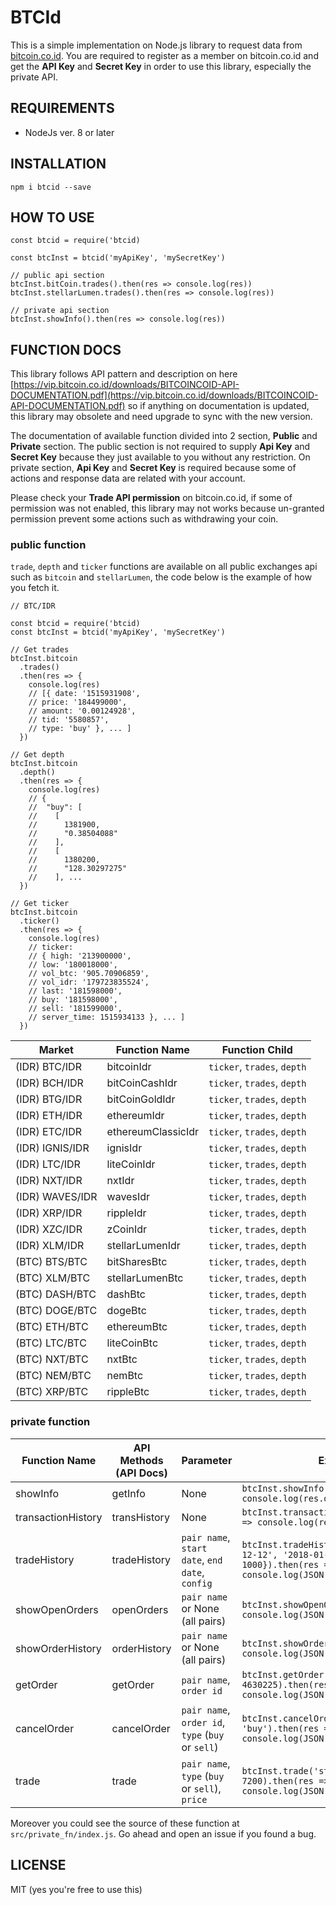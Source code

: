 # BTCId

This is a simple implementation on Node.js library to request data from [bitcoin.co.id](http://bitcoin.co.id). You are required to register as a member on bitcoin.co.id and get the **API Key** and **Secret Key** in order to use this library, especially the private API.

## REQUIREMENTS

* NodeJs ver. 8 or later

## INSTALLATION

    npm i btcid --save

## HOW TO USE

    const btcid = require('btcid)

    const btcInst = btcid('myApiKey', 'mySecretKey')

    // public api section
    btcInst.bitCoin.trades().then(res => console.log(res))
    btcInst.stellarLumen.trades().then(res => console.log(res))

    // private api section
    btcInst.showInfo().then(res => console.log(res))

## FUNCTION DOCS

This library follows API pattern and description on here [https://vip.bitcoin.co.id/downloads/BITCOINCOID-API-DOCUMENTATION.pdf](https://vip.bitcoin.co.id/downloads/BITCOINCOID-API-DOCUMENTATION.pdf) so if anything on documentation is updated, this library may obsolete and need upgrade to sync with the new version.

The documentation of available function divided into 2 section, **Public** and **Private** section. The public section is not required to supply **Api Key** and **Secret Key** because they just available to you without any restriction. On private section, **Api Key** and **Secret Key** is required because some of actions and response data are related with your account.

Please check your **Trade API permission** on bitcoin.co.id, if some of permission was not enabled, this library may not works because un-granted permission prevent some actions such as withdrawing your coin.

### public function

`trade`, `depth` and `ticker` functions are available on all public exchanges api such as `bitcoin` and `stellarLumen`, the code below is the example of how you fetch it.

    // BTC/IDR

    const btcid = require('btcid)
    const btcInst = btcid('myApiKey', 'mySecretKey')

    // Get trades
    btcInst.bitcoin
      .trades()
      .then(res => {
        console.log(res)
        // [{ date: '1515931908',
        // price: '184499000',
        // amount: '0.00124928',
        // tid: '5580857',
        // type: 'buy' }, ... ]
      })

    // Get depth
    btcInst.bitcoin
      .depth()
      .then(res => {
        console.log(res)
        // {
        //  "buy": [
        //    [
        //      1381900,
        //      "0.38504088"
        //    ],
        //    [
        //      1380200,
        //      "128.30297275"
        //    ], ...
      })

    // Get ticker
    btcInst.bitcoin
      .ticker()
      .then(res => {
        console.log(res)
        // ticker:
        // { high: '213900000',
        // low: '180018000',
        // vol_btc: '905.70906859',
        // vol_idr: '179723835524',
        // last: '181598000',
        // buy: '181598000',
        // sell: '181599000',
        // server_time: 1515934133 }, ... ]
      })

| Market          | Function Name      | Function Child              |
| --------------- | ------------------ | --------------------------- |
| (IDR) BTC/IDR   | bitcoinIdr         | `ticker`, `trades`, `depth` |
| (IDR) BCH/IDR   | bitCoinCashIdr     | `ticker`, `trades`, `depth` |
| (IDR) BTG/IDR   | bitCoinGoldIdr     | `ticker`, `trades`, `depth` |
| (IDR) ETH/IDR   | ethereumIdr        | `ticker`, `trades`, `depth` |
| (IDR) ETC/IDR   | ethereumClassicIdr | `ticker`, `trades`, `depth` |
| (IDR) IGNIS/IDR | ignisIdr           | `ticker`, `trades`, `depth` |
| (IDR) LTC/IDR   | liteCoinIdr        | `ticker`, `trades`, `depth` |
| (IDR) NXT/IDR   | nxtIdr             | `ticker`, `trades`, `depth` |
| (IDR) WAVES/IDR | wavesIdr           | `ticker`, `trades`, `depth` |
| (IDR) XRP/IDR   | rippleIdr          | `ticker`, `trades`, `depth` |
| (IDR) XZC/IDR   | zCoinIdr           | `ticker`, `trades`, `depth` |
| (IDR) XLM/IDR   | stellarLumenIdr    | `ticker`, `trades`, `depth` |
| (BTC) BTS/BTC   | bitSharesBtc       | `ticker`, `trades`, `depth` |
| (BTC) XLM/BTC   | stellarLumenBtc    | `ticker`, `trades`, `depth` |
| (BTC) DASH/BTC  | dashBtc            | `ticker`, `trades`, `depth` |
| (BTC) DOGE/BTC  | dogeBtc            | `ticker`, `trades`, `depth` |
| (BTC) ETH/BTC   | ethereumBtc        | `ticker`, `trades`, `depth` |
| (BTC) LTC/BTC   | liteCoinBtc        | `ticker`, `trades`, `depth` |
| (BTC) NXT/BTC   | nxtBtc             | `ticker`, `trades`, `depth` |
| (BTC) NEM/BTC   | nemBtc             | `ticker`, `trades`, `depth` |
| (BTC) XRP/BTC   | rippleBtc          | `ticker`, `trades`, `depth` |

### private function

| Function Name      | API Methods (API Docs) | Parameter                                         | Example                                                                                                                         |
| ------------------ | ---------------------- | ------------------------------------------------- | ------------------------------------------------------------------------------------------------------------------------------- |
| showInfo           | getInfo                | None                                              | `btcInst.showInfo().then(res => console.log(res.data))`                                                                         |
| transactionHistory | transHistory           | None                                              | `btcInst.transactionHistory().then(res => console.log(res.data))`                                                               |
| tradeHistory       | tradeHistory           | `pair name`, `start date`, `end date`, `config`   | `btcInst.tradeHistory('str_btc', '2017-12-12', '2018-01-01', {count: 1000}).then(res => console.log(JSON.stringify(res.data)))` |
| showOpenOrders     | openOrders             | `pair name` or None (all pairs)                   | `btcInst.showOpenOrders().then(res => console.log(JSON.stringify(res.data)))`                                                   |
| showOrderHistory   | orderHistory           | `pair name` or None (all pairs)                   | `btcInst.showOrderHistory().then(res => console.log(JSON.stringify(res.data)))`                                                 |
| getOrder           | getOrder               | `pair name`, `order id`                           | `btcInst.getOrder('str_idr', 4630225).then(res => console.log(JSON.stringify(res.data)))`                                       |
| cancelOrder        | cancelOrder            | `pair name`, `order id`, `type` (`buy` or `sell`) | `btcInst.cancelOrder('str_idr', 18, 'buy').then(res => console.log(JSON.stringify(res.data)))`                                  |
| trade              | trade                  | `pair name`, `type` (`buy` or `sell`), `price`    | `btcInst.trade('str_idr', 'buy', 7200).then(res => console.log(JSON.stringify(res.data)))`                                      |

Moreover you could see the source of these function at `src/private_fn/index.js`. Go ahead and open an issue if you found a bug.

## LICENSE

MIT (yes you're free to use this)
